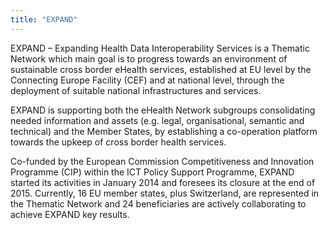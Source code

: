 ```yaml
---
title: "EXPAND"
---
```


EXPAND – Expanding Health Data Interoperability Services is a Thematic Network which main goal is to progress towards an environment of sustainable cross border eHealth services, established at EU level by the Connecting Europe Facility (CEF) and at national level, through the deployment of suitable national infrastructures and services.

EXPAND is supporting both the eHealth Network subgroups consolidating needed information and assets (e.g. legal, organisational, semantic and technical) and the Member States, by establishing a co-operation platform towards the upkeep of cross border health services.

Co-funded by the European Commission Competitiveness and Innovation Programme (CIP) within the ICT Policy Support Programme, EXPAND started its activities in January 2014 and foresees its closure at the end of 2015.
Currently, 16 EU member states, plus Switzerland, are represented in the Thematic Network and 24 beneficiaries are actively collaborating to achieve EXPAND key results.

